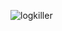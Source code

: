 ![logkiller](https://socialify.git.ci/Techie-Pi/logkiller/image?description=1&font=Raleway&logo=https%3A%2F%2Fgithub.com%2FTechie-Pi%2Flogkiller%2Fraw%2Fmain%2F.github%2Fimages%2Flogkiller-logo.png&pattern=Signal&theme=Dark)
